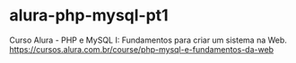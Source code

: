 # alura-php-mysql-pt1
Curso Alura - PHP e MySQL I: Fundamentos para criar um sistema na Web.
</br>https://cursos.alura.com.br/course/php-mysql-e-fundamentos-da-web 
